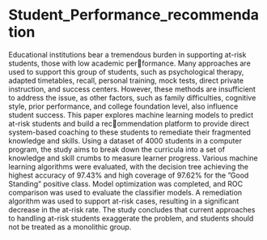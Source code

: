# Student_Performance_recommendation
Educational institutions bear a tremendous burden
in supporting at-risk students, those with low academic performance. Many approaches are used to support this group
of students, such as psychological therapy, adapted timetables,
recall, personal training, mock tests, direct private instruction,
and success centers. However, these methods are insufficient to
address the issue, as other factors, such as family difficulties,
cognitive style, prior performance, and college foundation level,
also influence student success. This paper explores machine
learning models to predict at-risk students and build a recommendation platform to provide direct system-based coaching
to these students to remediate their fragmented knowledge
and skills. Using a dataset of 4000 students in a computer
program, the study aims to break down the curricula into a
set of knowledge and skill crumbs to measure learner progress.
Various machine learning algorithms were evaluated, with the
decision tree achieving the highest accuracy of 97.43% and high
coverage of 97.62% for the ”Good Standing” positive class. Model
optimization was completed, and ROC comparison was used to
evaluate the classifier models. A remediation algorithm was used
to support at-risk cases, resulting in a significant decrease in
the at-risk rate. The study concludes that current approaches to
handling at-risk students exaggerate the problem, and students
should not be treated as a monolithic group.
